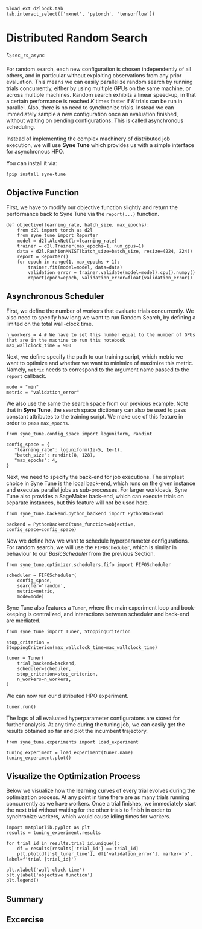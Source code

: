 ```{.python .input  n=17}
%load_ext d2lbook.tab
tab.interact_select(['mxnet', 'pytorch', 'tensorflow'])
```

# Distributed Random Search

:label:`sec_rs_async`


For random search, each new configuration is chosen independently of all others, and
in particular without exploiting observations from any prior evaluation. This means we can
easily parallelize random search by running trials concurrently, either by using multiple GPUs on the same machine, or across
multiple machines. Random search exhibits a linear speed-up, in that a certain
performance is reached $K$ times faster if $K$ trials can be run in parallel. Also,
there is no need to synchronize trials. Instead we can immediately sample a new configuration once an evaluation finished, without waiting on pending configurations. This is called asynchronous scheduling.

Instead of implementing the complex machinery of distributed job execution, we will use **Syne Tune** which provides us with a simple interface for asynchronous HPO.

You can install it via:

```{.python .input}
!pip install syne-tune
```

## Objective Function

First, we have to modify our objective function slightly and return the performance back to Syne Tune via the `report(...)` function.

```{.python .input  n=34}
def objective(learning_rate, batch_size, max_epochs):
    from d2l import torch as d2l    
    from syne_tune import Reporter
    model = d2l.AlexNet(lr=learning_rate)
    trainer = d2l.Trainer(max_epochs=1, num_gpus=1)
    data = d2l.FashionMNIST(batch_size=batch_size, resize=(224, 224))
    report = Reporter() 
    for epoch in range(1, max_epochs + 1):
        trainer.fit(model=model, data=data)
        validation_error = trainer.validate(model=model).cpu().numpy()
        report(epoch=epoch, validation_error=float(validation_error))
```

## Asynchronous Scheduler

First, we define the number of workers that evaluate trials concurrently. We also need to specify how long we want to run Random Search, by defining a limited on the total wall-clock time.

```{.python .input  n=37}
n_workers = 4 # We have to set this number equal to the number of GPUs that are in the machine to run this notebook
max_wallclock_time = 900
```

Next, we define specify the path to our training script, which metric we want to optimize and whether we want to minimize of maximize this metric. Namely, `metric` needs
to correspond to the argument name passed to the `report` callback.

```{.python .input  n=38}
mode = "min"
metric = "validation_error"
```

We also use the same
the search space from our previous example. Note that in **Syne Tune**, the search space
dictionary can also be used to pass constant attributes to the training script.
We make use of this feature in order to pass `max_epochs`.

```{.python .input  n=39}
from syne_tune.config_space import loguniform, randint

config_space = {
   "learning_rate": loguniform(1e-5, 1e-1),
   "batch_size": randint(8, 128),
   "max_epochs": 4,
}
```

Next, we need to specify the back-end for job executions. The simplest choice in Syne
Tune is the local back-end, which runs on the given instance and executes parallel jobs
as sub-processes. For larger workloads, Syne Tune also provides a SageMaker back-end,
which can execute trials on separate instances, but this feature will not be used here.

```{.python .input  n=40}
from syne_tune.backend.python_backend import PythonBackend

backend = PythonBackend(tune_function=objective, config_space=config_space)
```

Now we define how we want to schedule hyperparameter configurations. For random search,
we will use the `FIFOScheduler`, which is similar in behaviour to our *BasicScheduler* from the previous Section.

```{.python .input  n=41}
from syne_tune.optimizer.schedulers.fifo import FIFOScheduler

scheduler = FIFOScheduler(
    config_space,
    searcher='random',
    metric=metric,
    mode=mode)
```

Syne Tune also features a `Tuner`, where the main experiment loop and book-keeping is
centralized, and interactions between scheduler and back-end are mediated.

```{.python .input  n=42}
from syne_tune import Tuner, StoppingCriterion

stop_criterion = StoppingCriterion(max_wallclock_time=max_wallclock_time)

tuner = Tuner(
    trial_backend=backend,
    scheduler=scheduler,
    stop_criterion=stop_criterion,
    n_workers=n_workers,
)
```

We can now
run our distributed HPO experiment.

```{.python .input  n=43}
tuner.run()
```

The logs of all evaluated hyperparameter configuratons are stored for further
analysis. At any time during the tuning job, we can easily get the results
obtained so far and plot the incumbent trajectory.

```{.python .input  n=46}
from syne_tune.experiments import load_experiment

tuning_experiment = load_experiment(tuner.name)
tuning_experiment.plot()
```

## Visualize the Optimization Process

Below we visualize how the learning curves of every trial evolves during the optimization process. At any point in time there are as many trials running concurrently as we have workers. Once a trial finishes, we immediately start the next trial without waiting for the other trials to finish in order to synchronize workers, which would cause idling times for workers.

```{.python .input  n=45}
import matplotlib.pyplot as plt
results = tuning_experiment.results

for trial_id in results.trial_id.unique():
    df = results[results['trial_id'] == trial_id]
    plt.plot(df['st_tuner_time'], df['validation_error'], marker='o', label=f'trial {trial_id}')
    
plt.xlabel('wall-clock time')
plt.ylabel('objective function')
plt.legend()
```

## Summary

## Excercise
